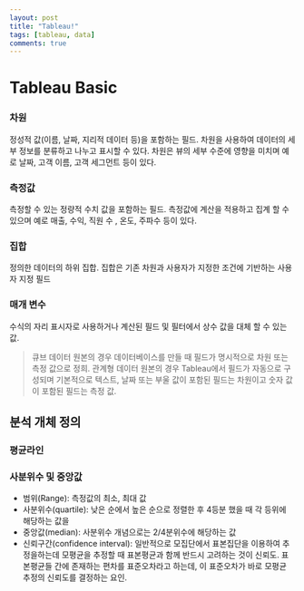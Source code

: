 ```yaml
---
layout: post
title: "Tableau!"
tags: [tableau, data]
comments: true
---
```


# Tableau Basic

### 차원
정성적 값(이름, 날짜, 지리적 데이터 등)을 포함하는 필드. 차원을 사용하여 데이터의 세부 정보를 분류하고 나누고 표시할 수 있다. 차원은 뷰의 세부 수준에 영향을 미치며 예로 날짜, 고객 이름, 고객 세그먼트 등이 있다.

### 측정값
측정할 수 있는 정량적 수치 값을 포함하는 필드. 측정값에 계산을 적용하고 집계 할 수 있으며 예로 매출, 수익, 직원 수 , 온도, 주파수 등이 있다.

### 집합
정의한 데이터의 하위 집합. 집합은 기존 차원과 사용자가 지정한 조건에 기반하는 사용자 지정 필드

### 매개 변수
수식의 자리 표시자로 사용하거나 계산된 필드 및 필터에서 상수 값을 대체 할 수 있는 값.

> 큐브 데이터 원본의 경우 데이터베이스를 만들 때 필드가 명시적으로 차원 또는 측정 값으로 정희. 관계형 데이터 원본의 경우 Tableau에서 필드가 자동으로 구성되며 기본적으로 텍스트, 날짜 또는 부울 값이 포함된 필드는 차원이고 숫자 값이 포함된 필드는 측정 값.


## 분석 개체 정의
### 평균라인
### 사분위수 및 중앙값
- 범위(Range): 측정값의 최소, 최대 값
- 사분위수(quartile): 낮은 순에서 높은 순으로 정렬한 후 4등분 했을 때 각 등위에 해당하는 값을 
- 중앙값(median): 사분위수 개념으로는 2/4분위수에 해당하는 값
- 신뢰구간(confidence interval): 일반적으로 모집단에서 표본집단을 이용하여 추정을하는데 모평균을 추정할 때 표본평균과 함께 반드시 고려하는 것이 신뢰도. 표본평균들 간에 존재하는 편차를 표준오차라고 하는데, 이 표준오차가 바로 모평균 추정의 신뢰도를 결정하는 요인.
